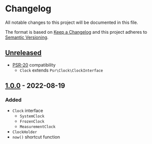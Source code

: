 # Changelog

All notable changes to this project will be documented in this file.

The format is based on [Keep a Changelog](http://keepachangelog.com/en/1.0.0/)
and this project adheres to [Semantic Versioning](http://semver.org/spec/v2.0.0.html).

## [Unreleased](https://github.com/orisai/clock/compare/1.0.0...HEAD)

- [PSR-20](https://www.php-fig.org/psr/psr-20/) compatibility
  - `Clock` extends `Psr\Clock\ClockInterface`

## [1.0.0](https://github.com/orisai/clock/releases/tag/1.0.0) - 2022-08-19

### Added

- `Clock` interface
	- `SystemClock`
	- `FrozenClock`
	- `MeasurementClock`
- `ClockHolder`
- `now()` shortcut function
